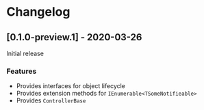 # Changelog

## [0.1.0-preview.1] - 2020-03-26

Initial release

### Features

* Provides interfaces for object lifecycle
* Provides extension methods for `IEnumerable<TSomeNotifieable>`
* Provides `ControllerBase`

